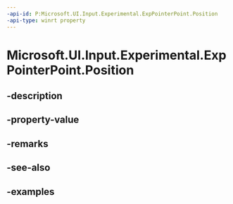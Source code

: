 ```yaml
---
-api-id: P:Microsoft.UI.Input.Experimental.ExpPointerPoint.Position
-api-type: winrt property
---
```


# Microsoft.UI.Input.Experimental.ExpPointerPoint.Position

<!--
public Windows.Foundation.Point Position { get; }
-->


## -description

## -property-value

## -remarks

## -see-also

## -examples


